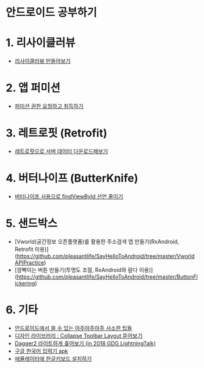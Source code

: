 # 안드로이드 공부하기

# 1. 리사이클러뷰
 - [리사이클러뷰 만들어보기](http://github.com/pleasantlife/SayHelloToAndroid/tree/master/RecyclerViewPractice)

# 2. 앱 퍼미션
 - [퍼미션 권한 요청하고 취득하기](http://github.com/pleasantlife/SayHelloToAndroid/tree/master/PermissionsPractice)

# 3. 레트로핏 (Retrofit)
 - [레트로핏으로 서버 데이터 다운로드해보기](http://github.com/pleasantlife/SayHelloToAndroid/tree/master/RetrofitPractice)

# 4. 버터나이프 (ButterKnife)
 - [버터나이프 사용으로 findViewById 선언 줄이기](http://github.com/pleasantlife/SayHelloToAndroid/tree/master/ButterKnifePractice)

# 5. 샌드박스
 - [Vworld(공간정보 오픈플랫폼)를 활용한 주소검색 앱 만들기(RxAndroid, Retrofit 이용)]
 (https://github.com/pleasantlife/SayHelloToAndroid/tree/master/VworldAPIPractice)
 - [깜빡이는 버튼 만들기(투명도 조절, RxAndroid와 람다 이용)]
 (https://github.com/pleasantlife/SayHelloToAndroid/tree/master/ButtonFlickering)

# 6. 기타
- [안드로이드에서 쓸 수 있는 아주아주아주 사소한 팁들](http://github.com/pleasantlife/SayHelloToAndroid/tree/master/AndroidSmallTips)
- [디자인 라이브러리 : Collapse Toolbar Layout 뜯어보기](http://github.com/pleasantlife/SayHelloToAndroid/tree/master/CollapseToolbarPractice)
- [Dagger2 라이트하게 훑어보기 (in 2018 GDG LightningTalk)](https://github.com/pleasantlife/SayHelloToAndroid/blob/master/180202lightningTalk_dagger.md)
- [구글 한국어 입력기 apk](http://github.com/pleasantlife/SayHelloToAndroid/tree/master/koreankeyboard_v1.5.4.apk)
 - [에뮬레이터에 한글키보드 설치하기](http://bemeal2.tistory.com/42)
